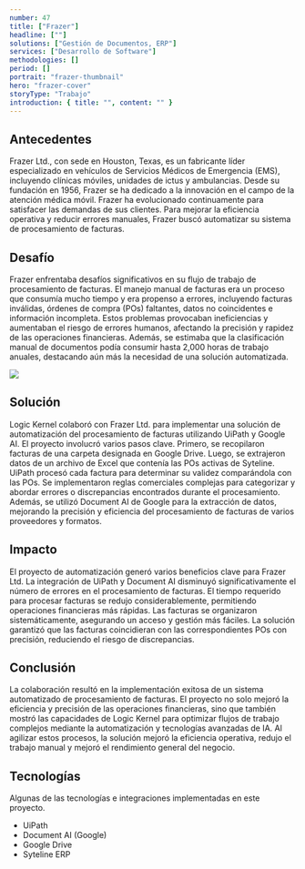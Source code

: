 ```yaml
---
number: 47
title: ["Frazer"]
headline: [""]
solutions: ["Gestión de Documentos, ERP"]
services: ["Desarrollo de Software"]
methodologies: []
period: []
portrait: "frazer-thumbnail"
hero: "frazer-cover"
storyType: "Trabajo"
introduction: { title: "", content: "" }
---
```


## Antecedentes

Frazer Ltd., con sede en Houston, Texas, es un fabricante líder especializado en vehículos de Servicios Médicos de Emergencia (EMS), incluyendo clínicas móviles, unidades de ictus y ambulancias. Desde su fundación en 1956, Frazer se ha dedicado a la innovación en el campo de la atención médica móvil. Frazer ha evolucionado continuamente para satisfacer las demandas de sus clientes. Para mejorar la eficiencia operativa y reducir errores manuales, Frazer buscó automatizar su sistema de procesamiento de facturas.

## Desafío

Frazer enfrentaba desafíos significativos en su flujo de trabajo de procesamiento de facturas. El manejo manual de facturas era un proceso que consumía mucho tiempo y era propenso a errores, incluyendo facturas inválidas, órdenes de compra (POs) faltantes, datos no coincidentes e información incompleta. Estos problemas provocaban ineficiencias y aumentaban el riesgo de errores humanos, afectando la precisión y rapidez de las operaciones financieras. Además, se estimaba que la clasificación manual de documentos podía consumir hasta 2,000 horas de trabajo anuales, destacando aún más la necesidad de una solución automatizada.

![](/work/frazer-figure-1.jpg)

## Solución

Logic Kernel colaboró con Frazer Ltd. para implementar una solución de automatización del procesamiento de facturas utilizando UiPath y Google AI. El proyecto involucró varios pasos clave. Primero, se recopilaron facturas de una carpeta designada en Google Drive. Luego, se extrajeron datos de un archivo de Excel que contenía las POs activas de Syteline. UiPath procesó cada factura para determinar su validez comparándola con las POs. Se implementaron reglas comerciales complejas para categorizar y abordar errores o discrepancias encontrados durante el procesamiento. Además, se utilizó Document AI de Google para la extracción de datos, mejorando la precisión y eficiencia del procesamiento de facturas de varios proveedores y formatos.

## Impacto

El proyecto de automatización generó varios beneficios clave para Frazer Ltd. La integración de UiPath y Document AI disminuyó significativamente el número de errores en el procesamiento de facturas. El tiempo requerido para procesar facturas se redujo considerablemente, permitiendo operaciones financieras más rápidas. Las facturas se organizaron sistemáticamente, asegurando un acceso y gestión más fáciles. La solución garantizó que las facturas coincidieran con las correspondientes POs con precisión, reduciendo el riesgo de discrepancias.

## Conclusión

La colaboración resultó en la implementación exitosa de un sistema automatizado de procesamiento de facturas. El proyecto no solo mejoró la eficiencia y precisión de las operaciones financieras, sino que también mostró las capacidades de Logic Kernel para optimizar flujos de trabajo complejos mediante la automatización y tecnologías avanzadas de IA. Al agilizar estos procesos, la solución mejoró la eficiencia operativa, redujo el trabajo manual y mejoró el rendimiento general del negocio.

## Tecnologías

Algunas de las tecnologías e integraciones implementadas en este proyecto.

- UiPath
- Document AI (Google)
- Google Drive
- Syteline ERP
